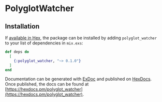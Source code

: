 # PolyglotWatcher

## Installation

If [available in Hex](https://hex.pm/docs/publish), the package can be installed
by adding `polyglot_watcher` to your list of dependencies in `mix.exs`:

```elixir
def deps do
  [
    {:polyglot_watcher, "~> 0.1.0"}
  ]
end
```

Documentation can be generated with [ExDoc](https://github.com/elixir-lang/ex_doc)
and published on [HexDocs](https://hexdocs.pm). Once published, the docs can
be found at [https://hexdocs.pm/polyglot_watcher](https://hexdocs.pm/polyglot_watcher).

